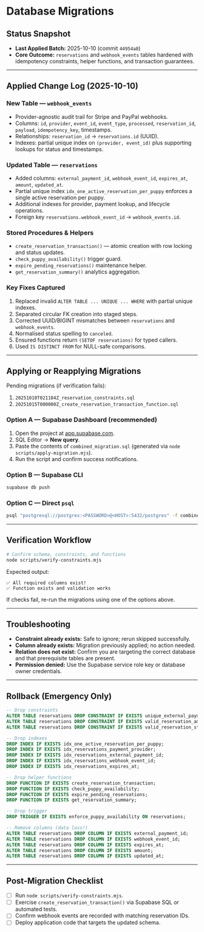 # Database Migrations

## Status Snapshot

- **Last Applied Batch:** 2025-10-10 (commit `44954a8`)
- **Core Outcome:** `reservations` and `webhook_events` tables hardened with idempotency constraints, helper functions, and transaction guarantees.

---

## Applied Change Log (2025-10-10)

### New Table — `webhook_events`
- Provider-agnostic audit trail for Stripe and PayPal webhooks.
- Columns: `id`, `provider`, `event_id`, `event_type`, `processed`, `reservation_id`, `payload`, `idempotency_key`, timestamps.
- Relationships: `reservation_id` → `reservations.id` (UUID).
- Indexes: partial unique index on `(provider, event_id)` plus supporting lookups for status and timestamps.

### Updated Table — `reservations`
- Added columns: `external_payment_id`, `webhook_event_id`, `expires_at`, `amount`, `updated_at`.
- Partial unique index `idx_one_active_reservation_per_puppy` enforces a single active reservation per puppy.
- Additional indexes for provider, payment lookup, and lifecycle operations.
- Foreign key `reservations.webhook_event_id` → `webhook_events.id`.

### Stored Procedures & Helpers
- `create_reservation_transaction()` — atomic creation with row locking and status updates.
- `check_puppy_availability()` trigger guard.
- `expire_pending_reservations()` maintenance helper.
- `get_reservation_summary()` analytics aggregation.

### Key Fixes Captured
1. Replaced invalid `ALTER TABLE ... UNIQUE ... WHERE` with partial unique indexes.
2. Separated circular FK creation into staged steps.
3. Corrected UUID/BIGINT mismatches between `reservations` and `webhook_events`.
4. Normalised status spelling to `canceled`.
5. Ensured functions return `(SETOF reservations)` for typed callers.
6. Used `IS DISTINCT FROM` for NULL-safe comparisons.

---

## Applying or Reapplying Migrations

Pending migrations (if verification fails):
1. `20251010T021104Z_reservation_constraints.sql`
2. `20251015T000000Z_create_reservation_transaction_function.sql`

### Option A — Supabase Dashboard (recommended)
1. Open the project at [app.supabase.com](https://app.supabase.com).
2. SQL Editor → **New query**.
3. Paste the contents of `combined_migration.sql` (generated via `node scripts/apply-migration.mjs`).
4. Run the script and confirm success notifications.

### Option B — Supabase CLI
```bash
supabase db push
```

### Option C — Direct `psql`
```bash
psql "postgresql://postgres:<PASSWORD>@<HOST>:5432/postgres" -f combined_migration.sql
```

---

## Verification Workflow

```bash
# Confirm schema, constraints, and functions
node scripts/verify-constraints.mjs
```

Expected output:
```
✅ All required columns exist!
✅ Function exists and validation works
```

If checks fail, re-run the migrations using one of the options above.

---

## Troubleshooting

- **Constraint already exists:** Safe to ignore; rerun skipped successfully.
- **Column already exists:** Migration previously applied; no action needed.
- **Relation does not exist:** Confirm you are targeting the correct database and that prerequisite tables are present.
- **Permission denied:** Use the Supabase service role key or database owner credentials.

---

## Rollback (Emergency Only)

```sql
-- Drop constraints
ALTER TABLE reservations DROP CONSTRAINT IF EXISTS unique_external_payment_per_provider;
ALTER TABLE reservations DROP CONSTRAINT IF EXISTS valid_reservation_amount;
ALTER TABLE reservations DROP CONSTRAINT IF EXISTS valid_reservation_status;

-- Drop indexes
DROP INDEX IF EXISTS idx_one_active_reservation_per_puppy;
DROP INDEX IF EXISTS idx_reservations_payment_provider;
DROP INDEX IF EXISTS idx_reservations_external_payment_id;
DROP INDEX IF EXISTS idx_reservations_webhook_event_id;
DROP INDEX IF EXISTS idx_reservations_expires_at;

-- Drop helper functions
DROP FUNCTION IF EXISTS create_reservation_transaction;
DROP FUNCTION IF EXISTS check_puppy_availability;
DROP FUNCTION IF EXISTS expire_pending_reservations;
DROP FUNCTION IF EXISTS get_reservation_summary;

-- Drop trigger
DROP TRIGGER IF EXISTS enforce_puppy_availability ON reservations;

-- Remove columns (data loss!)
ALTER TABLE reservations DROP COLUMN IF EXISTS external_payment_id;
ALTER TABLE reservations DROP COLUMN IF EXISTS webhook_event_id;
ALTER TABLE reservations DROP COLUMN IF EXISTS expires_at;
ALTER TABLE reservations DROP COLUMN IF EXISTS amount;
ALTER TABLE reservations DROP COLUMN IF EXISTS updated_at;
```

---

## Post-Migration Checklist

- [ ] Run `node scripts/verify-constraints.mjs`.
- [ ] Exercise `create_reservation_transaction()` via Supabase SQL or automated tests.
- [ ] Confirm webhook events are recorded with matching reservation IDs.
- [ ] Deploy application code that targets the updated schema.
